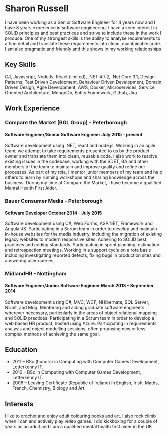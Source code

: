 # Sharon Russell

 I have been working as a Senior Software Engineer for 4 years now and I have 8 years experience in software engineering. I have a keen interest in SOLID principles and best practices and strive to include these in the work I produce. One of my strongest skills is the ability to analyse requirements to a fine detail and translate these requirements into clean, maintainable code. I am also pragmatic and friendly and this shows in my working relationships

## Key Skills

C#, Javascript, NodeJs, React (limited), .NET 4.7.2, .Net Core 3.1, Design Patterns, Test Driven Development, Behaviour Driven Development, Domain Driven Design, Agile Development, AWS, Docker, Microservices, Service Oriented Architecture, MongoDb, Entity Framework, Github, Jira

## Work Experience

### Compare the Market (BGL Group) - Peterborough

#### Software Engineer/Senior Software Engineer July 2015 - present

Software development using .NET, react and node.js. Working in an agile team, we attempt to take requirements presented to us by the product owner and translate them into clean, reusable code.
I also work to resolve existing issues in the codebase, working with the SDET, BA and other members of the team to maintain and improve quality and refine our processes.
As part of my role, I mentor junior members of my team and help others to learn by running workshops and sharing knowledge across the business. During my time at Compare the Market, I have become a qualified Mental Health First Aider.

### Bauer Consumer Media - Peterborough

#### Software Developer October 2014 - July 2015

Software development using C#, Web Forms, ASP.NET, Framework and AngularJS. Participating in a Scrum team in order to develop and maintain in-house websites for the media industry, including the migration of existing legacy websites to modern responsive sites. Adhering to SOLID best practices and coding standards. Participating in sprint planning, estimation and retrospection meetings. Working in a support cycle on a rota basis including investigating reported defects, fixing bugs in production sites and answering user queries.

### MidlandHR - Nottingham

#### Software Engineer/Junior Software Engineer March 2013 – September 2014

Software development using C#, MVC, WCF, NHibernate, SQL Server, NUnit, and Moq. Mentoring and aiding graduate software engineers wherever necessary, particularly in the areas of object relational mapping and SOLID practices. Participating in a Scrum team in order to develop a web based HR product, hosted using Azure. Participating in requirements analysis and object modelling sessions, often proposing new or less complex methods of achieving the same goal.

## Education

- 2011 – BSc (honors) in Computing with Computer Games Development, Letterkenny IT.
- 2010 – BSc in Computing with Computer Games Development, Letterkenny IT.
- 2006 – Leaving Certificate (Republic of Ireland) in English, Irish, Maths, French, Chemistry, Biology and Art.

## Interests

I like to crochet and enjoy adult colouring books and art. I also rock climb when I can and actively play video games. I did kickboxing for a couple of years as an adult and I am a qualified mental health first aider in the UK

